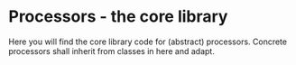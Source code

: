 # Processors - the core library 

Here you will find the core library code for (abstract) processors.
Concrete processors shall inherit from classes in here and adapt.
